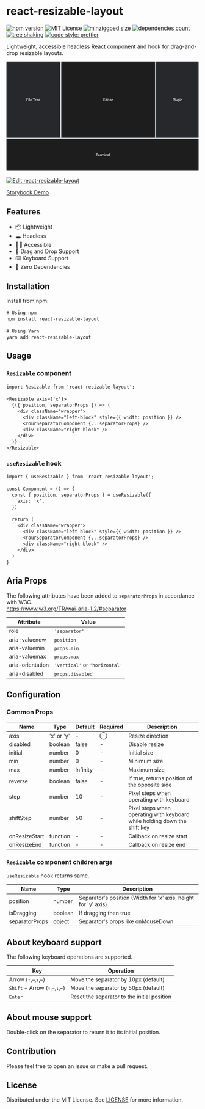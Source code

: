 # react-resizable-layout

[![npm version](https://badge.fury.io/js/react-resizable-layout.svg)](http://badge.fury.io/js/react-resizable-layout)
[![MIT License](http://img.shields.io/badge/license-MIT-blue.svg?style=flat)](LICENSE)
[![minziggped size](https://badgen.net/bundlephobia/minzip/react-resizable-layout)](https://bundlephobia.com/package/react-resizable-layout)
[![dependencies count](https://badgen.net/bundlephobia/dependency-count/react-resizable-layout)](https://bundlephobia.com/package/react-resizable-layout)
[![tree shaking](https://badgen.net/bundlephobia/tree-shaking/react-resizable-layout)](https://bundlephobia.com/package/react-resizable-layout)
[![code style: prettier](https://img.shields.io/badge/code_style-prettier-ff69b4.svg)](https://github.com/prettier/prettier)

Lightweight, accessible headless React component and hook for drag-and-drop resizable layouts.

![Hero Image](./hero.gif)

[![Edit react-resizable-layout](https://codesandbox.io/static/img/play-codesandbox.svg)](https://codesandbox.io/s/react-resizable-layout-jy3vhk?fontsize=14&hidenavigation=1&theme=dark)

[Storybook Demo](https://ryosogawa.github.io/react-resizable-layout/)

## Features

- 📦 Lightweight
- 🕳 Headless
- 🫶🏽 Accessible 
- 🤏 Drag and Drop Support
- ⌨️ Keyboard Support
- 🫙 Zero Dependencies

## Installation

Install from npm:

```
# Using npm
npm install react-resizable-layout

# Using Yarn
yarn add react-resizable-layout
```

## Usage
### `Resizable` component

```tsx
import Resizable from 'react-resizable-layout';

<Resizable axis={'x'}>
  {({ position, separatorProps }) => (
    <div className="wrapper">
      <div className="left-block" style={{ width: position }} />
      <YourSeparatorComponent {...separatorProps} />
      <div className="right-block" />
    </div>
  )}
</Resizable>
```

### `useResizable` hook

```tsx
import { useResizable } from 'react-resizable-layout';

const Component = () => {
  const { position, separatorProps } = useResizable({
    axis: 'x',
  })

  return (
    <div className="wrapper">
      <div className="left-block" style={{ width: position }} />
      <YourSeparatorComponent {...separatorProps} />
      <div className="right-block" />
    </div>
  )
}
```

## Aria Props
The following attributes have been added to `separatorProps` in accordance with W3C.  
https://www.w3.org/TR/wai-aria-1.2/#separator

| Attribute        | Value                          |
|------------------|--------------------------------|
| role             | `'separator'`                  |
| aria-valuenow    | `position`                     |
| aria-valuemin    | `props.min`                    |
| aria-valuemax    | `props.max`                    |
| aria-orientation | `'vertical'` or `'horizontal'` |
| aria-disabled    | `props.disabled`               |

## Configuration

### Common Props

| Name          | Type       | Default  | Required | Description                                                               |
|---------------|------------|----------|----------|---------------------------------------------------------------------------|
| axis          | 'x' or 'y' | -        | ◯        | Resize direction                                                          |
| disabled      | boolean    | false    | -        | Disable resize                                                            |
| initial       | number     | 0        | -        | Initial size                                                              |
| min           | number     | 0        | -        | Minimum size                                                              |
| max           | number     | Infinity | -        | Maximum size                                                              |
| reverse       | boolean    | false    | -        | If true, returns position of the opposite side                            |
| step          | number     | 10       | -        | Pixel steps when operating with keyboard                                  |
| shiftStep     | number     | 50       | -        | Pixel steps when operating with keyboard while holding down the shift key |
| onResizeStart | function   | -        | -        | Callback on resize start                                                  |
| onResizeEnd   | function   | -        | -        | Callback on resize end                                                    |

### `Resizable` component children args

`useResizable` hook returns same.

| Name           | Type    | Description                                                    |
|----------------|---------|----------------------------------------------------------------|
| position       | number  | Separator's position (Width for 'x' axis, height for 'y' axis) |
| isDragging     | boolean | If dragging then true                                          |
| separatorProps | object  | Separator's props like onMouseDown                             |

## About keyboard support
The following keyboard operations are supported.

| Key                               | Operation                                   |
|-----------------------------------|---------------------------------------------|
| Arrow (`↑`,`→`,`↓`,`←`)           | Move the separator by 10px (default)        |
| `Shift` + Arrow (`↑`,`→`,`↓`,`←`) | Move the separator by 50px (default)        |
| `Enter`                           | Reset the separator to the initial position |


## About mouse support
Double-click on the separator to return it to its initial position.

## Contribution

Please feel free to open an issue or make a pull request.

## License

Distributed under the MIT License. See [LICENSE](./LICENSE) for more information.
